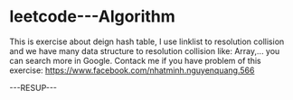 # leetcode---Algorithm
This is exercise about deign hash table, I use linklist to resolution collision and we have many data structure to resolution collision like: Array,... you can search more in Google. 
Contack me if you have problem of this exercise: https://www.facebook.com/nhatminh.nguyenquang.566

---RESUP---
